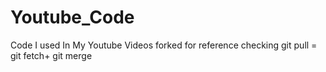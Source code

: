 # Youtube_Code
Code I used In My Youtube Videos 
forked for reference
checking git pull = git fetch+ git merge
